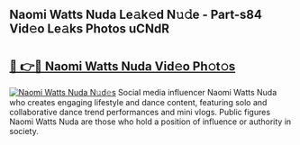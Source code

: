 ## Naomi Watts Nuda Le𝚊k𝚎d N𝚞𝚍e - Part-s84 Vid𝚎o Le𝚊ks Photos uCNdR

# <h2><a href="http://fbeg7si.evod.top/?m=Naomi+Watts+Nuda">🔗 👉🔴 Naomi Watts Nuda Vid𝚎o Ph𝚘t𝚘s</a></h2>

[![Naomi Watts Nuda N𝚞d𝚎s](https://i.imgur.com/8V9OHl7.gif)](http://fbeg7si.evod.top/?m=Naomi+Watts+Nuda)
Social media influencer Naomi Watts Nuda who creates engaging lifestyle and dance content, featuring solo and collaborative dance trend performances and mini vlogs. Public figures Naomi Watts Nuda are those who hold a position of influence or authority in society. 
